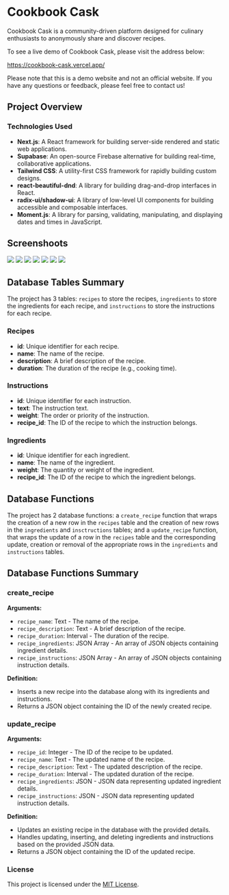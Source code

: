 # Cookbook Cask

Cookbook Cask is a community-driven platform designed for culinary enthusiasts
to anonymously share and discover recipes. 

To see a live demo of Cookbook Cask, please visit the address below:

https://cookbook-cask.vercel.app/

Please note that this is a demo website and not an official website. If you
have any questions or feedback, please feel free to contact us!

## Project Overview

### Technologies Used

- **Next.js**: A React framework for building server-side rendered and static web applications.
- **Supabase**: An open-source Firebase alternative for building real-time, collaborative applications.
- **Tailwind CSS**: A utility-first CSS framework for rapidly building custom designs.
- **react-beautiful-dnd**: A library for building drag-and-drop interfaces in React.
- **radix-ui/shadow-ui**: A library of low-level UI components for building accessible and composable interfaces.
- **Moment.js**: A library for parsing, validating, manipulating, and displaying dates and times in JavaScript.

## Screenshoots

![](https://github.com/writeonlycode/cookbook-cask/blob/main/screenshoots/Screenshot%202024-04-07%20at%2010-39-23%20Cookbook%20Cask.png?raw=true)
![](https://github.com/writeonlycode/cookbook-cask/blob/main/screenshoots/Screenshot%202024-04-07%20at%2010-39-46%20Cookbook%20Cask.png?raw=true)
![](https://github.com/writeonlycode/cookbook-cask/blob/main/screenshoots/Screenshot%202024-04-07%20at%2010-39-56%20Cookbook%20Cask.png?raw=true)
![](https://github.com/writeonlycode/cookbook-cask/blob/main/screenshoots/Screenshot%202024-04-07%20at%2010-40-08%20Cookbook%20Cask.png?raw=true)
![](https://github.com/writeonlycode/cookbook-cask/blob/main/screenshoots/Screenshot%202024-04-07%20at%2010-40-19%20Cookbook%20Cask.png?raw=true)
![](https://github.com/writeonlycode/cookbook-cask/blob/main/screenshoots/Screenshot%202024-04-07%20at%2010-40-35%20Cookbook%20Cask.png?raw=true)
![](https://github.com/writeonlycode/cookbook-cask/blob/main/screenshoots/Screenshot%202024-04-07%20at%2010-40-49%20Cookbook%20Cask.png?raw=true)

## Database Tables Summary

The project has 3 tables: `recipes` to store the recipes, `ingredients` to
store the ingredients for each recipe, and `instructions` to store the
instructions for each recipe.

### Recipes

- **id**: Unique identifier for each recipe.
- **name**: The name of the recipe.
- **description**: A brief description of the recipe.
- **duration**: The duration of the recipe (e.g., cooking time).

### Instructions

- **id**: Unique identifier for each instruction.
- **text**: The instruction text.
- **weight**: The order or priority of the instruction.
- **recipe_id**: The ID of the recipe to which the instruction belongs.

### Ingredients

- **id**: Unique identifier for each ingredient.
- **name**: The name of the ingredient.
- **weight**: The quantity or weight of the ingredient.
- **recipe_id**: The ID of the recipe to which the ingredient belongs.

## Database Functions

The project has 2 database functions: a `create_recipe` function that wraps the
creation of a new row in the `recipes` table and the creation of new rows in
the `ingredients` and `insctructions` tables; and a `update_recipe` function,
that wraps the update of a row in the `recipes` table and the corresponding
update, creation or removal of the appropriate rows in the `ingredients` and
`instructions` tables.

## Database Functions Summary

### create_recipe

**Arguments:**

- `recipe_name`: Text - The name of the recipe.
- `recipe_description`: Text - A brief description of the recipe.
- `recipe_duration`: Interval - The duration of the recipe.
- `recipe_ingredients`: JSON Array - An array of JSON objects containing ingredient details.
- `recipe_instructions`: JSON Array - An array of JSON objects containing instruction details.

**Definition:**

- Inserts a new recipe into the database along with its ingredients and instructions.
- Returns a JSON object containing the ID of the newly created recipe.

### update_recipe

**Arguments:**

- `recipe_id`: Integer - The ID of the recipe to be updated.
- `recipe_name`: Text - The updated name of the recipe.
- `recipe_description`: Text - The updated description of the recipe.
- `recipe_duration`: Interval - The updated duration of the recipe.
- `recipe_ingredients`: JSON - JSON data representing updated ingredient details.
- `recipe_instructions`: JSON - JSON data representing updated instruction details.

**Definition:**

- Updates an existing recipe in the database with the provided details.
- Handles updating, inserting, and deleting ingredients and instructions based on the provided JSON data.
- Returns a JSON object containing the ID of the updated recipe.

### License

This project is licensed under the [MIT License](LICENSE).
